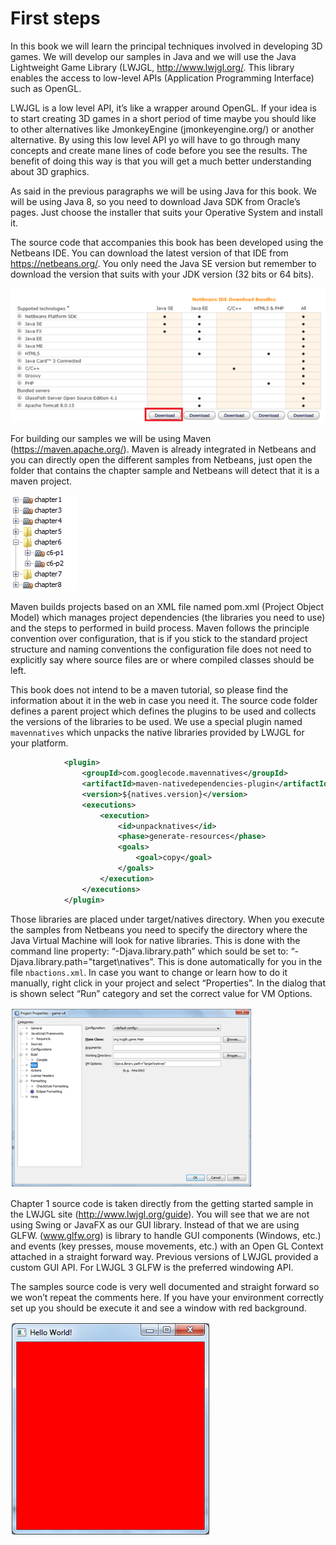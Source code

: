 # First steps

In this book we will learn the principal techniques involved in developing 3D games. We will develop our samples in Java and we will use the Java Lightweight Game Library (LWJGL, http://www.lwjgl.org/. This library enables the access to low-level APIs (Application Programming Interface) such as OpenGL.

LWJGL is a low level API, it’s like a wrapper around OpenGL. If your idea is to start creating 3D games in a short period of time maybe you should like to other alternatives like JmonkeyEngine (jmonkeyengine.org/) or another alternative. By using this low level API yo will have to go through many concepts and create mane lines of code before you see the results. The benefit of doing this way is that you will get a much better understanding about 3D graphics.

As said in the previous paragraphs we will be using Java for this book. We will be using Java 8, so you need to download Java SDK from Oracle’s pages. Just choose the installer that suits your Operative System and install it.

The source code that accompanies this book has been developed using the Netbeans IDE. You can download the latest version of that IDE from https://netbeans.org/. You only need the Java SE version but remember to download the version that suits with your JDK version (32 bits or 64 bits).

![Netbeans download](netbeans_download.png)
 
For building our samples we will be using Maven (https://maven.apache.org/). Maven is already integrated in Netbeans and you can directly open the different samples from Netbeans, just open the folder that contains the chapter sample and Netbeans will detect that it is a maven project.

![Maven projects](maven_projecs.png)
 
Maven builds projects based on an XML file named pom.xml (Project Object Model) which manages project dependencies (the libraries you need to use) and the steps to performed in build process. Maven follows the principle convention over configuration, that is if you stick to the standard project structure and naming conventions the configuration file does not need to explicitly say where source files are or where compiled classes should be left.

This book does not intend to be a maven tutorial, so please find the information about it in the web in case you need it.  The source code folder defines a parent project which defines the plugins to be used and collects the versions of the libraries to be used. 
We use a special plugin named ```mavennatives``` which unpacks the native libraries provided by LWJGL for your platform.

```xml
            <plugin>
                <groupId>com.googlecode.mavennatives</groupId>
                <artifactId>maven-nativedependencies-plugin</artifactId>
                <version>${natives.version}</version>
                <executions>
                    <execution>
                        <id>unpacknatives</id>
                        <phase>generate-resources</phase>
                        <goals>
                            <goal>copy</goal>
                        </goals>
                    </execution>
                </executions>
            </plugin>
```

Those libraries are placed under target/natives directory. When you execute the samples from Netbeans you need to specify the directory where the Java Virtual Machine will look for native libraries. This is done with the command line property: “-Djava.library.path” which sould be set to: “-Djava.library.path="target\natives”. This is done automatically for you in the file ```nbactions.xml```. In case you want to change or learn how to do it manually, right click in your project and select “Properties”. In the dialog that is shown select “Run” category and set the correct value for VM Options.

![VM Settings](vm_settings.png) 

Chapter 1 source code is taken directly from the getting started sample in the LWJGL site (http://www.lwjgl.org/guide). You will see that we are not using Swing or JavaFX as our GUI library. Instead of that we are using GLFW. (www.glfw.org) is  library to handle GUI components (Windows, etc.) and events (key presses, mouse movements, etc.) with an Open GL Context attached in a straight forward way. Previous versions of LWJGL provided a custom GUI API. For LWJGL 3 GLFW is the preferred windowing API.

The samples source code is very well documented and straight forward so we won’t repeat the comments here. If you have your environment correctly set up you should be execute it and see a window with red background.

![Hello World](hello_world.png)


